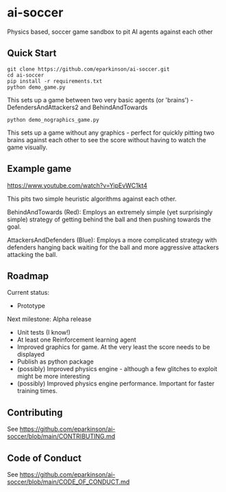 # ai-soccer
Physics based, soccer game sandbox to pit AI agents against each other

## Quick Start
```shell
git clone https://github.com/eparkinson/ai-soccer.git
cd ai-soccer
pip install -r requirements.txt
python demo_game.py
```

This sets up a game between two very basic agents (or 'brains') - DefendersAndAttackers2 and BehindAndTowards

```shell
python demo_nographics_game.py
```

This sets up a game without any graphics - perfect for quickly pitting two brains against each other to see the score without having to watch the game visually.

## Example game
https://www.youtube.com/watch?v=YipEvWC1kt4

This pits two simple heuristic algorithms against each other.

BehindAndTowards (Red): Employs an extremely simple (yet surprisingly simple) strategy of getting behind the ball and then pushing towards the goal.

AttackersAndDefenders (Blue): Employs a more complicated strategy with defenders hanging back waiting for the ball and more aggressive attackers attacking the ball. 

## Roadmap
Current status: 
 - Prototype

Next milestone: Alpha release
- Unit tests (I know!)
- At least one Reinforcement learning agent
- Improved graphics for game. At the very least the score needs to be displayed
- Publish as python package
- (possibly) Improved physics engine - although a few glitches to exploit might be more interesting
- (possibly) Improved physics engine performance. Important for faster training times.

## Contributing

See https://github.com/eparkinson/ai-soccer/blob/main/CONTRIBUTING.md

## Code of Conduct

See https://github.com/eparkinson/ai-soccer/blob/main/CODE_OF_CONDUCT.md

